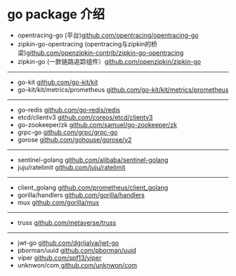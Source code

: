 # go package 介绍
* opentracing-go (平台)[github.com/opentracing/opentracing-go](github.com/opentracing/opentracing-go)
* zipkin-go-opentracing (opentracing与zipkin的桥梁)[github.com/openzipkin-contrib/zipkin-go-opentracing](github.com/openzipkin-contrib/zipkin-go-opentracing)
* zipkin-go (一款链路追踪组件）[github.com/openzipkin/zipkin-go](github.com/openzipkin/zipkin-go)

-------
* go-kit [github.com/go-kit/kit](https://github.com/go-kit/kit)
* go-kit/kit/metrics/prometheus [github.com/go-kit/kit/metrics/prometheus](github.com/go-kit/kit/metrics/prometheus)

-------
* go-redis [github.com/go-redis/redis](github.com/go-redis/redis)
* etcd/clientv3 [github.com/coreos/etcd/clientv3](github.com/coreos/etcd/clientv3)
* go-zookeeper/zk [github.com/samuel/go-zookeeper/zk](github.com/samuel/go-zookeeper/zk)
* grpc-go [github.com/grpc/grpc-go](https://github.com/grpc/grpc-go)
 * gorose [github.com/gohouse/gorose/v2](github.com/gohouse/gorose/v2)
-------
* sentinel-golang [github.com/alibaba/sentinel-golang](https://github.com/alibaba/sentinel-golang)
* juju/ratelimit [github.com/juju/ratelimit](github.com/juju/ratelimit)

-------
* client_golang [github.com/prometheus/client_golang](https://github.com/prometheus/client_golang)
* gorilla/handlers [github.com/gorilla/handlers](github.com/gorilla/handlers)
* mux [github.com/gorilla/mux](https://github.com/gorilla/mux)
-------

* truss [github.com/metaverse/truss](https://github.com/metaverse/truss)
-------

* jwt-go [github.com/dgrijalva/jwt-go](https://github.com/dgrijalva/jwt-go)
* pborman/uuid [github.com/pborman/uuid](https://github.com/pborman/uuid)
* viper [github.com/spf13/viper](github.com/spf13/viper)
* unknwon/com[ github.com/unknwon/com]( github.com/unknwon/com)

